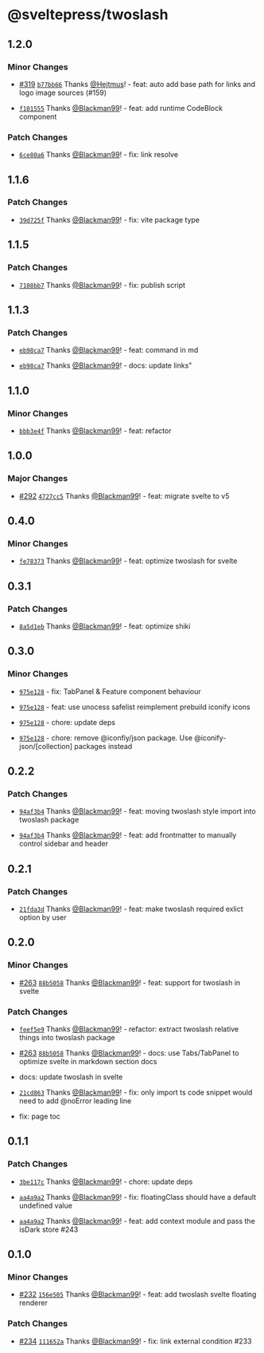 # @sveltepress/twoslash

## 1.2.0

### Minor Changes

- [#319](https://github.com/SveltePress/sveltepress/pull/319) [`b77bb66`](https://github.com/SveltePress/sveltepress/commit/b77bb66b74ba73d2419231e1075e9b6a7988f532) Thanks [@Hejtmus](https://github.com/Hejtmus)! - feat: auto add base path for links and logo image sources (#159)

- [`f101555`](https://github.com/SveltePress/sveltepress/commit/f101555922d9dc7515ea3e5ad10bdadf139125bf) Thanks [@Blackman99](https://github.com/Blackman99)! - feat: add runtime CodeBlock component

### Patch Changes

- [`6ce80a6`](https://github.com/SveltePress/sveltepress/commit/6ce80a66ac84eff6cbba1bc46dcdabe04ffb75d7) Thanks [@Blackman99](https://github.com/Blackman99)! - fix: link resolve

## 1.1.6

### Patch Changes

- [`39d725f`](https://github.com/SveltePress/sveltepress/commit/39d725ff281a9b6ea4c7a61ec9254309cba4eb7f) Thanks [@Blackman99](https://github.com/Blackman99)! - fix: vite package type

## 1.1.5

### Patch Changes

- [`7108bb7`](https://github.com/SveltePress/sveltepress/commit/7108bb79384823a95b93139ca1d0485f6c9d71eb) Thanks [@Blackman99](https://github.com/Blackman99)! - fix: publish script

## 1.1.3

### Patch Changes

- [`eb98ca7`](https://github.com/SveltePress/sveltepress/commit/eb98ca7d5da326f1487d4354729fd21e5cf12b58) Thanks [@Blackman99](https://github.com/Blackman99)! - feat: command in md

- [`eb98ca7`](https://github.com/SveltePress/sveltepress/commit/eb98ca7d5da326f1487d4354729fd21e5cf12b58) Thanks [@Blackman99](https://github.com/Blackman99)! - docs: update links"

## 1.1.0

### Minor Changes

- [`bbb3e4f`](https://github.com/SveltePress/sveltepress/commit/bbb3e4fa857f2d0c9e8b03828f1313b1dda66cb3) Thanks [@Blackman99](https://github.com/Blackman99)! - feat: refactor

## 1.0.0

### Major Changes

- [#292](https://github.com/SveltePress/sveltepress/pull/292) [`4727cc5`](https://github.com/SveltePress/sveltepress/commit/4727cc54d85623783e3c4a8c23a797473b504d02) Thanks [@Blackman99](https://github.com/Blackman99)! - feat: migrate svelte to v5

## 0.4.0

### Minor Changes

- [`fe78373`](https://github.com/SveltePress/sveltepress/commit/fe78373ebe3c6593a675c0bc89a66f6c8eb59da2) Thanks [@Blackman99](https://github.com/Blackman99)! - feat: optimize twoslash for svelte

## 0.3.1

### Patch Changes

- [`8a5d1eb`](https://github.com/SveltePress/sveltepress/commit/8a5d1eb154f7b0a91573319d78e3ac228b7f35c8) Thanks [@Blackman99](https://github.com/Blackman99)! - feat: optimize shiki

## 0.3.0

### Minor Changes

- [`975e128`](https://github.com/SveltePress/sveltepress/commit/975e12816d1a7560f7768bb0248062a75d310ddb) - fix: TabPanel & Feature component behaviour

- [`975e128`](https://github.com/SveltePress/sveltepress/commit/975e12816d1a7560f7768bb0248062a75d310ddb) - feat: use unocess safelist reimplement prebuild iconify icons

- [`975e128`](https://github.com/SveltePress/sveltepress/commit/975e12816d1a7560f7768bb0248062a75d310ddb) - chore: update deps

- [`975e128`](https://github.com/SveltePress/sveltepress/commit/975e12816d1a7560f7768bb0248062a75d310ddb) - chore: remove @iconfiy/json package. Use @iconify-json/[collection] packages instead

## 0.2.2

### Patch Changes

- [`94af3b4`](https://github.com/SveltePress/sveltepress/commit/94af3b4ae6f7be2f0b916048ac5fc14c529b29b7) Thanks [@Blackman99](https://github.com/Blackman99)! - feat: moving twoslash style import into twoslash package

- [`94af3b4`](https://github.com/SveltePress/sveltepress/commit/94af3b4ae6f7be2f0b916048ac5fc14c529b29b7) Thanks [@Blackman99](https://github.com/Blackman99)! - feat: add frontmatter to manually control sidebar and header

## 0.2.1

### Patch Changes

- [`21fda3d`](https://github.com/SveltePress/sveltepress/commit/21fda3daebbf250c24618c135fd82bb630f33875) Thanks [@Blackman99](https://github.com/Blackman99)! - feat: make twoslash required exlict option by user

## 0.2.0

### Minor Changes

- [#263](https://github.com/SveltePress/sveltepress/pull/263) [`88b5058`](https://github.com/SveltePress/sveltepress/commit/88b5058c806ea268b412679aa60e1524107d879f) Thanks [@Blackman99](https://github.com/Blackman99)! - feat: support for twoslash in svelte

### Patch Changes

- [`feef5e9`](https://github.com/SveltePress/sveltepress/commit/feef5e9e6fb0d9979ec5a4bac59395fbf09cf603) Thanks [@Blackman99](https://github.com/Blackman99)! - refactor: extract twoslash relative things into twoslash package

- [#263](https://github.com/SveltePress/sveltepress/pull/263) [`88b5058`](https://github.com/SveltePress/sveltepress/commit/88b5058c806ea268b412679aa60e1524107d879f) Thanks [@Blackman99](https://github.com/Blackman99)! - docs: use Tabs/TabPanel to optimize svelte in markdown section docs

- docs: update twoslash in svelte

- [`21cd863`](https://github.com/SveltePress/sveltepress/commit/21cd863ce92786ea1820a292e247371c30aef2bd) Thanks [@Blackman99](https://github.com/Blackman99)! - fix: only import ts code snippet would need to add @noError leading line

- fix: page toc

## 0.1.1

### Patch Changes

- [`3be117c`](https://github.com/SveltePress/sveltepress/commit/3be117c342d59b409377e3e93caa15a31e802afe) Thanks [@Blackman99](https://github.com/Blackman99)! - chore: update deps

- [`aa4a9a2`](https://github.com/SveltePress/sveltepress/commit/aa4a9a2cacc40f65eca4e074817cb97dc7812fbb) Thanks [@Blackman99](https://github.com/Blackman99)! - fix: floatingClass should have a default undefined value

- [`aa4a9a2`](https://github.com/SveltePress/sveltepress/commit/aa4a9a2cacc40f65eca4e074817cb97dc7812fbb) Thanks [@Blackman99](https://github.com/Blackman99)! - feat: add context module and pass the isDark store #243

## 0.1.0

### Minor Changes

- [#232](https://github.com/SveltePress/sveltepress/pull/232) [`156e505`](https://github.com/SveltePress/sveltepress/commit/156e505cc7b99dcf0cf1149e27757f664bcf45c1) Thanks [@Blackman99](https://github.com/Blackman99)! - feat: add twoslash svelte floating renderer

### Patch Changes

- [#234](https://github.com/SveltePress/sveltepress/pull/234) [`111652a`](https://github.com/SveltePress/sveltepress/commit/111652a259e9a2fab7523b93428afda656a3b109) Thanks [@Blackman99](https://github.com/Blackman99)! - fix: link external condition #233
